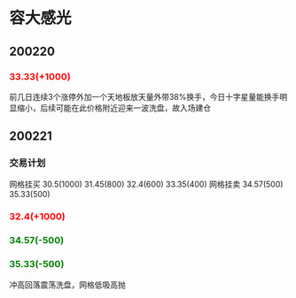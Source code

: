 # 容大感光
## 200220   
### <font color=red>33.33(+1000)</font>
前几日连续3个涨停外加一个天地板放天量外带38%换手，今日十字星量能换手明显缩小，后续可能在此价格附近迎来一波洗盘，故入场建仓

## 200221
### 交易计划
网格挂买 30.5(1000) 31.45(800) 32.4(600) 33.35(400)
网格挂卖 34.57(500) 35.33(500)
### <font color=red>32.4(+1000)</font>
### <font color=green>34.57(-500)</font>
### <font color=green>35.33(-500)</font>
冲高回落震荡洗盘，网格低吸高抛

